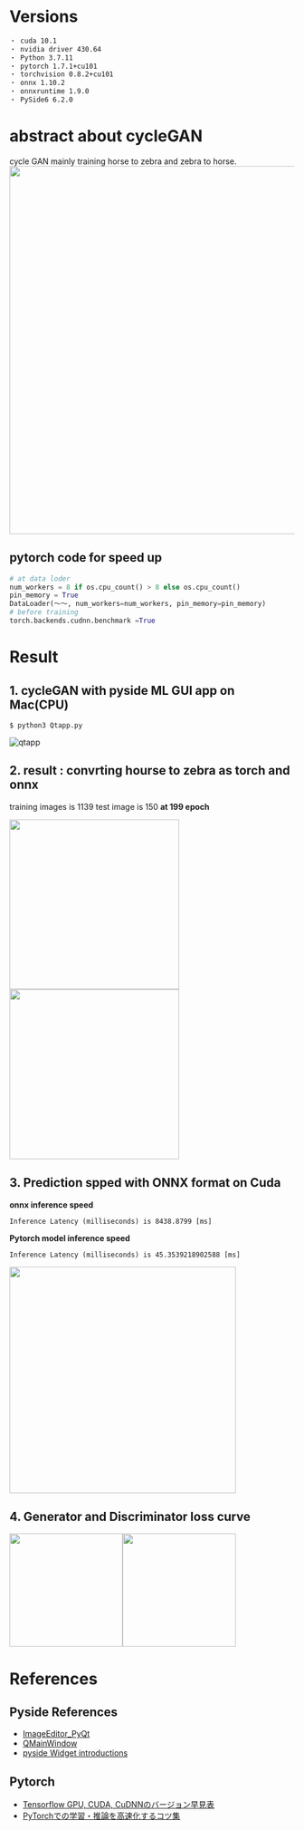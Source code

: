 # Versions
```bash
・ cuda 10.1
・ nvidia driver 430.64
・ Python 3.7.11
・ pytorch 1.7.1+cu101
・ torchvision 0.8.2+cu101
・ onnx 1.10.2
・ onnxruntime 1.9.0
・ PySide6 6.2.0
```

# abstract about cycleGAN
cycle GAN mainly training horse to zebra and zebra to horse.
<img src="https://user-images.githubusercontent.com/48679574/142752809-9243c8bd-e0bb-4d5d-9798-4a9f4181c85f.png" width="650px">





## pytorch code for speed up
```python
# at data loder
num_workers = 8 if os.cpu_count() > 8 else os.cpu_count()
pin_memory = True
DataLoader(〜〜, num_workers=num_workers, pin_memory=pin_memory)
# before training
torch.backends.cudnn.benchmark =True
```

# Result
## 1. cycleGAN with pyside ML GUI app on Mac(CPU)
```pythonn
$ python3 Qtapp.py
```

![qtapp](https://user-images.githubusercontent.com/48679574/142753049-7aa84817-1f04-4301-8b2c-62a19d844745.gif)


## 2. result : convrting hourse to zebra as torch and onnx
training images is 1139 test image is 150
<b>at 199 epoch</b>

<img src="https://user-images.githubusercontent.com/48679574/142752812-2606162d-2cdb-419b-b6e0-b2d07def95f0.jpg" width="300px"><img src="https://user-images.githubusercontent.com/48679574/142752813-9d69f009-a598-4f1b-8bac-efe908bc392e.png" width="300px">


## 3. Prediction spped with ONNX format on Cuda
<b>onnx inference speed</b>

```Inference Latency (milliseconds) is 8438.8799 [ms]```

<b>Pytorch model inference speed</b>

```Inference Latency (milliseconds) is 45.3539218902588 [ms]```

<img src="https://user-images.githubusercontent.com/48679574/142753020-b867513f-3c0e-4b3d-a75a-9b28fcc17407.png" width="400px">


## 4. Generator and Discriminator loss curve

<img src="https://user-images.githubusercontent.com/48679574/142752865-7a962b27-5c90-4d62-a44c-d36d3328e9b9.png" width="200px"><img src="https://user-images.githubusercontent.com/48679574/142752867-4d6a39bd-b919-4bdb-8ece-e5b1b12ea639.png" width="200px">



# References
## Pyside References
- [ImageEditor_PyQt](https://github.com/koharite/ImageEditor_PyQt)
- [QMainWindow](http://blawat2015.no-ip.com/~mieki256/diary/201610161.html)
- [pyside Widget introductions](https://dftalk.jp/?p=20768)

## Pytorch
- [Tensorflow GPU, CUDA, CuDNNのバージョン早見表](https://qiita.com/chin_self_driving_car/items/f00af2dbd022b65c9068)
- [PyTorchでの学習・推論を高速化するコツ集](https://qiita.com/sugulu_Ogawa_ISID/items/62f5f7adee083d96a587)

